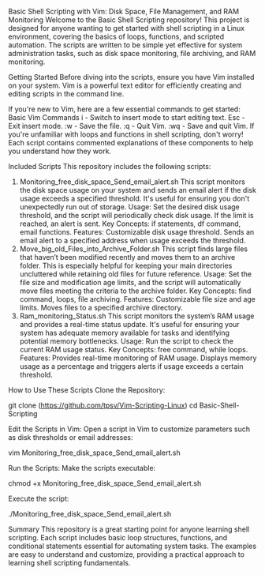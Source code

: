 Basic Shell Scripting with Vim: Disk Space, File Management, and RAM Monitoring
Welcome to the Basic Shell Scripting repository! This project is designed for anyone wanting to get started with shell scripting in a Linux environment, covering the basics of loops, functions, and scripted automation. The scripts are written to be simple yet effective for system administration tasks, such as disk space monitoring, file archiving, and RAM monitoring.

Getting Started
Before diving into the scripts, ensure you have Vim installed on your system. Vim is a powerful text editor for efficiently creating and editing scripts in the command line. 

If you're new to Vim, here are a few essential commands to get started:
Basic Vim Commands
i - Switch to insert mode to start editing text.
Esc - Exit insert mode.
:w - Save the file.
:q - Quit Vim.
:wq - Save and quit Vim.
If you're unfamiliar with loops and functions in shell scripting, don't worry! Each script contains commented explanations of these components to help you understand how they work.

Included Scripts
This repository includes the following scripts:
1. Monitoring_free_disk_space_Send_email_alert.sh
This script monitors the disk space usage on your system and sends an email alert if the disk usage exceeds a specified threshold. It's useful for ensuring you don't unexpectedly run out of storage.
Usage: Set the desired disk usage threshold, and the script will periodically check disk usage. If the limit is reached, an alert is sent.
Key Concepts: if statements, df command, email functions.
Features:
Customizable disk usage threshold.
Sends an email alert to a specified address when usage exceeds the threshold.
2. Move_big_old_Files_into_Archive_Folder.sh
This script finds large files that haven’t been modified recently and moves them to an archive folder. This is especially helpful for keeping your main directories uncluttered while retaining old files for future reference.
Usage: Set the file size and modification age limits, and the script will automatically move files meeting the criteria to the archive folder.
Key Concepts: find command, loops, file archiving.
Features:
Customizable file size and age limits.
Moves files to a specified archive directory.
3. Ram_monitoring_Status.sh
This script monitors the system’s RAM usage and provides a real-time status update. It's useful for ensuring your system has adequate memory available for tasks and identifying potential memory bottlenecks.
Usage: Run the script to check the current RAM usage status.
Key Concepts: free command, while loops.
Features:
Provides real-time monitoring of RAM usage.
Displays memory usage as a percentage and triggers alerts if usage exceeds a certain threshold.

How to Use These Scripts
Clone the Repository:

git clone (https://github.com/tpsv/Vim-Scripting-Linux)
cd Basic-Shell-Scripting


Edit the Scripts in Vim:
Open a script in Vim to customize parameters such as disk thresholds or email addresses:

vim Monitoring_free_disk_space_Send_email_alert.sh

Run the Scripts:
Make the scripts executable:
 
chmod +x Monitoring_free_disk_space_Send_email_alert.sh

Execute the script:
 
./Monitoring_free_disk_space_Send_email_alert.sh


Summary
This repository is a great starting point for anyone learning shell scripting. Each script includes basic loop structures, functions, and conditional statements essential for automating system tasks. The examples are easy to understand and customize, providing a practical approach to learning shell scripting fundamentals.
